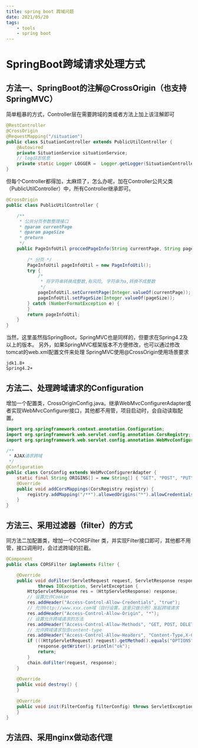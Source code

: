 ```yaml
---
title: spring boot 跨域问题
date: 2021/05/20
tags: 
    - tools
    - spring boot
---
```


# SpringBoot跨域请求处理方式
## 方法一、SpringBoot的注解@CrossOrigin（也支持SpringMVC）
简单粗暴的方式，Controller层在需要跨域的类或者方法上加上该注解即可
``` JAVA
@RestController
@CrossOrigin
@RequestMapping("/situation")
public class SituationController extends PublicUtilController {
    @Autowired
    private SituationService situationService;
    // log日志信息
    private static Logger LOGGER = 	Logger.getLogger(SituationController.class);
}
```
但每个Controller都得加，太麻烦了，怎么办呢，加在Controller公共父类（PublicUtilController）中，所有Controller继承即可。

``` JAVA
@CrossOrigin
public class PublicUtilController {

    /**
     * 公共分页参数整理接口
     * @param currentPage
     * @param pageSize
     * @return
     */
    public PageInfoUtil proccedPageInfo(String currentPage, String pageSize) {
    
        /* 分页 */
        PageInfoUtil pageInfoUtil = new PageInfoUtil();
        try {
            /*
             * 将字符串转换成整数,有风险, 字符串为a,转换不成整数
             */
            pageInfoUtil.setCurrentPage(Integer.valueOf(currentPage));
            pageInfoUtil.setPageSize(Integer.valueOf(pageSize));
        } catch (NumberFormatException e) {
        }
        return pageInfoUtil;
    }
}
```
当然，这里虽然指SpringBoot，SpringMVC也是同样的，但要求在Spring4.2及以上的版本。
另外，如果SpringMVC框架版本不方便修改，也可以通过修改tomcat的web.xml配置文件来处理
SpringMVC使用@CrossOrigin使用场景要求
``` 
jdk1.8+
Spring4.2+
```
## 方法二、处理跨域请求的Configuration
增加一个配置类，CrossOriginConfig.java。继承WebMvcConfigurerAdapter或者实现WebMvcConfigurer接口，其他都不用管，项目启动时，会自动读取配置。
``` JAVA
import org.springframework.context.annotation.Configuration;
import org.springframework.web.servlet.config.annotation.CorsRegistry;
import org.springframework.web.servlet.config.annotation.WebMvcConfigurerAdapter;

/**
 * AJAX请求跨域
 */
@Configuration
public class CorsConfig extends WebMvcConfigurerAdapter {
    static final String ORIGINS[] = new String[] { "GET", "POST", "PUT", "DELETE" };
    @Override
    public void addCorsMappings(CorsRegistry registry) {
        registry.addMapping("/**").allowedOrigins("*").allowCredentials(true).allowedMethods(ORIGINS).maxAge(3600);
    }
}
```
## 方法三、采用过滤器（filter）的方式
同方法二加配置类，增加一个CORSFilter 类，并实现Filter接口即可，其他都不用管，接口调用时，会过滤跨域的拦截。
``` JAVA
@Component
public class CORSFilter implements Filter {

    @Override
    public void doFilter(ServletRequest request, ServletResponse response, FilterChain chain)
            throws IOException, ServletException {
        HttpServletResponse res = (HttpServletResponse) response;
        // 设置允许Cookie
        res.addHeader("Access-Control-Allow-Credentials", "true");
        // 允许http://www.xxx.com域（自行设置，这里只做示例）发起跨域请求
        res.addHeader("Access-Control-Allow-Origin", "*");
        // 设置允许跨域请求的方法
        res.addHeader("Access-Control-Allow-Methods", "GET, POST, DELETE, PUT");
        // 允许跨域请求包含content-type
        res.addHeader("Access-Control-Allow-Headers", "Content-Type,X-CAF-Authorization-Token,sessionToken,X-TOKEN");
        if (((HttpServletRequest) request).getMethod().equals("OPTIONS")) {
            response.getWriter().println("ok");
            return;
        }
        chain.doFilter(request, response);
    }
    
    @Override
    public void destroy() {
    }
    
    @Override
    public void init(FilterConfig filterConfig) throws ServletException {
    }
}
```
## 方法四、采用nginx做动态代理